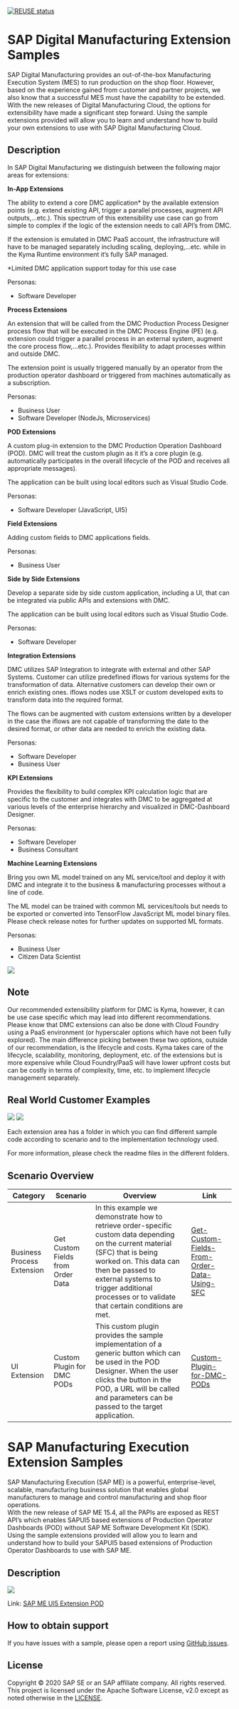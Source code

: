 [![REUSE status](https://api.reuse.software/badge/github.com/SAP-samples/digital-manufacturing-extension-samples)](https://api.reuse.software/info/github.com/SAP-samples/digital-manufacturing-extension-samples)

# SAP Digital Manufacturing Extension Samples
SAP Digital Manufacturing provides an out-of-the-box Manufacturing Execution System (MES) to run production on the shop floor. However, based on the experience gained from customer and partner projects, we also know that a successful MES must have the capability to be extended. With the new releases of Digital Manufacturing Cloud, the options for extensibility have made a significant step forward. Using the sample extensions provided will allow you to learn and understand how to build your own extensions to use with SAP Digital Manufacturing Cloud.

## Description
In SAP Digital Manufacturing we distinguish between the following major areas for extensions:

**In-App Extensions**

The ability to extend a core DMC application* by the available extension points (e.g. extend existing API, trigger a parallel processes, augment API outputs,…etc.). This spectrum of this extensibility use case can go from simple to complex if the logic of the extension needs to call API’s from DMC. 

If the extension is emulated in DMC PaaS account, the infrastructure will have to be managed separately including scaling, deploying,...etc. while in the Kyma Runtime environment it’s fully SAP managed.

*Limited DMC application support today for this use case

Personas: 

- Software Developer

**Process Extensions** 

An extension that will be called from the DMC Production Process Designer process flow that will be executed in the DMC Process Engine (PE) (e.g. extension could trigger a parallel process in an external system, augment the core process flow,…etc.).  Provides flexibility to adapt processes within and outside DMC.

The extension point is usually triggered manually by an operator from the production operator dashboard or triggered from machines automatically as a subscription.

Personas:

- Business User
- Software Developer (NodeJs, Microservices)

**POD Extensions** 

A custom plug-in extension to the DMC Production Operation Dashboard (POD).  DMC will treat the custom plugin as it it’s a core plugin (e.g. automatically participates in the overall  lifecycle of the POD and receives all appropriate messages).

The application can be built using local editors such as Visual Studio Code. 

Personas:

- Software Developer (JavaScript, UI5)

**Field Extensions**

Adding custom fields to DMC applications fields.

Personas:

- Business User


**Side by Side Extensions**

Develop a separate side by side custom application, including a UI, that can be integrated via public APIs and extensions with DMC.

The application can be built using local editors such as Visual Studio Code. 

Personas:

- Software Developer

**Integration Extensions**

DMC utilizes SAP Integration to integrate with external and other SAP Systems. Customer can utilize predefined  iflows for various systems for the transformation of data. Alternative customers can  develop their own or enrich existing ones. iflows nodes use XSLT or custom developed exits to transform data into the required format.

The flows can be augmented with custom extensions written by a developer in the case the iflows are not capable of transforming the date to the desired format, or other data are needed to enrich the existing data.

Personas:

- Software Developer
- Business User

**KPI Extensions**

Provides the flexibility to build complex KPI calculation logic that are specific to the customer and integrates with DMC to be aggregated at various levels of the enterprise hierarchy and visualized in DMC-Dashboard Designer.

Personas:

- Software Developer
- Business Consultant

**Machine Learning Extensions**

Bring you own ML model trained on any ML service/tool and deploy it with DMC and integrate it to the business & manufacturing processes without a line of code.

The ML model can be trained with common ML services/tools but needs to be exported or converted into TensorFlow JavaScript ML model binary files. Please check release notes for further updates on supported ML formats.

Personas:

- Business User
- Citizen Data Scientist

![](docs/assets/indexLectureSlide31.png)

## Note
Our recommended extensibility platform for DMC is Kyma, however, it can be use case specific which may lead into different recommendations. Please know that DMC extensions can also be done with Cloud Foundry using a PaaS environment (or hyperscaler options which have not been fully explored).  The main difference picking between these two options, outside of our recommendation, is the lifecycle and costs. Kyma takes care of the lifecycle, scalability, monitoring, deployment, etc. of the extensions but is more expensive while Cloud Foundry/PaaS will have lower upfront costs but can be costly in terms of complexity, time, etc. to implement lifecycle management separately.

## Real World Customer Examples
![](docs/assets/indexLectureSlide33.png)
![](docs/assets/indexLectureSlide34.png)

Each extension area has a folder in which you can find different sample code according to scenario and to the implementation technology used.

For more information, please check the readme files in the different folders.

## Scenario Overview

| Category      | Scenario      | Overview      | Link          |
| ------------- | ------------- | ------------- | ------------- |
| Business Process Extension | Get Custom Fields from Order Data | In this example we demonstrate how to retrieve order-specific custom data depending on the current material (SFC) that is being worked on. This data can then be passed to external systems to trigger additional processes or to validate that certain conditions are met. | [Get-Custom-Fields-From-Order-Data-Using-SFC](DMC_BusinessProcesses/1-Get-Custom-Fields-From-Order-Data-Using-SFC)  |
UI Extension | Custom Plugin for DMC PODs  | This custom plugin provides the sample implementation of a generic button which can be used in the POD Designer. When the user clicks the button in the POD, a URL will be called and parameters can be passed to the target application. | [Custom-Plugin-for-DMC-PODs](DMC_UX/1-Create-a-Generic-Button-And-Register-As-Custom-PoD-Plugin/CustomPodPlugin)  |

# SAP Manufacturing Execution Extension Samples
SAP Manufacturing Execution (SAP ME) is a powerful, enterprise-level, scalable, manufacturing business solution that enables global manufacturers to manage and control manufacturing and shop floor operations.<br />
With the new release of SAP ME 15.4, all the PAPIs are exposed as REST API’s which enables SAPUI5 based extensions of Production Operator Dashboards (POD) without SAP ME Software Development Kit (SDK).<br />
Using the sample extensions provided will allow you to learn and understand how to build your SAPUI5 based extensions of Production Operator Dashboards to use with SAP ME.
## Description

![](docs/assets/images/me_ext_pod.png)

Link: [SAP ME UI5 Extension POD](ME_POD)

## How to obtain support
If you have issues with a sample, please open a report using [GitHub issues](../../issues).

## License
Copyright © 2020 SAP SE or an SAP affiliate company. All rights reserved. This project is licensed under the Apache Software License, v2.0 except as noted otherwise in the  [LICENSE](LICENSES/Apache-2.0.txt).
